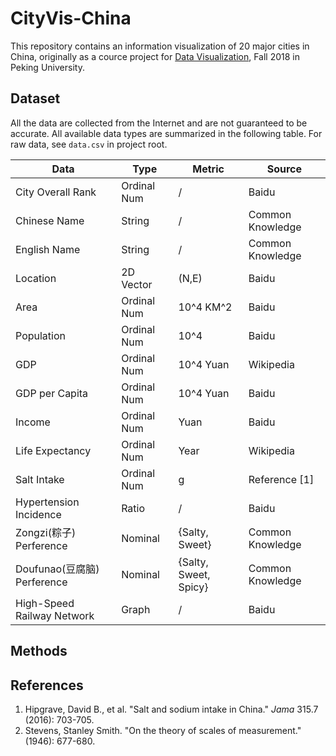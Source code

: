 # CityVis-China

This repository contains an information visualization of 20 major cities in China, originally as a cource project for [Data Visualization](http://vis.pku.edu.cn/wiki/doku.php?id=public_course:visclass_f18:assignment:start), Fall 2018 in Peking University.

## Dataset

All the data are collected from the Internet and are not guaranteed to be accurate. All available data types are summarized in the following table. For raw data, see `data.csv` in project root.

| Data                        | Type        | Metric                | Source           |
| --------------------------- | ----------- | --------------------- | ---------------- |
| City Overall Rank        | Ordinal Num | /                    | Baidu |
| Chinese Name                | String      | /                     | Common Knowledge |
| English Name                | String      | /                     | Common Knowledge |
| Location                    | 2D Vector   | (N,E)                 | Baidu            |
| Area                        | Ordinal Num | 10^4 KM^2             | Baidu            |
| Population                  | Ordinal Num | 10^4                  | Baidu            |
| GDP                         | Ordinal Num | 10^4 Yuan             | Wikipedia        |
| GDP per Capita              | Ordinal Num | 10^4 Yuan             | Baidu            |
| Income                      | Ordinal Num | Yuan                  | Baidu            |
| Life Expectancy             | Ordinal Num | Year                  | Wikipedia        |
| Salt Intake                 | Ordinal Num | g                     | Reference [1]    |
| Hypertension Incidence      | Ratio       | /                     | Baidu            |
| Zongzi(粽子) Perference     | Nominal     | {Salty, Sweet}        | Common Knowledge |
| Doufunao(豆腐脑) Perference | Nominal     | {Salty, Sweet, Spicy} | Common Knowledge |
| High-Speed Railway Network  | Graph       | /                     | Baidu |

## Methods



## References

1. Hipgrave, David B., et al. "Salt and sodium intake in China." *Jama* 315.7 (2016): 703-705.
2. Stevens, Stanley Smith. "On the theory of scales of measurement." (1946): 677-680.


